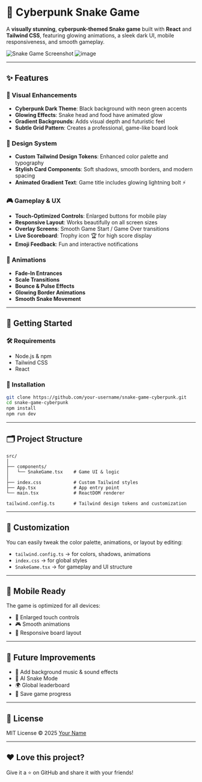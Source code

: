 # 🐍 Cyberpunk Snake Game

A **visually stunning**, **cyberpunk-themed Snake game** built with **React** and **Tailwind CSS**, featuring glowing animations, a sleek dark UI, mobile responsiveness, and smooth gameplay.

![Snake Game Screenshot](./screenshot.png) <!-- Add your actual screenshot file -->
![image](https://github.com/user-attachments/assets/818453ff-3e32-42f0-950c-47abc7ed4594)


---

## ✨ Features

### 🎨 Visual Enhancements
- **Cyberpunk Dark Theme**: Black background with neon green accents
- **Glowing Effects**: Snake head and food have animated glow
- **Gradient Backgrounds**: Adds visual depth and futuristic feel
- **Subtle Grid Pattern**: Creates a professional, game-like board look

### 🧩 Design System
- **Custom Tailwind Design Tokens**: Enhanced color palette and typography
- **Stylish Card Components**: Soft shadows, smooth borders, and modern spacing
- **Animated Gradient Text**: Game title includes glowing lightning bolt ⚡

### 🎮 Gameplay & UX
- **Touch-Optimized Controls**: Enlarged buttons for mobile play
- **Responsive Layout**: Works beautifully on all screen sizes
- **Overlay Screens**: Smooth Game Start / Game Over transitions
- **Live Scoreboard**: Trophy icon 🏆 for high score display
- **Emoji Feedback**: Fun and interactive notifications

### 🌟 Animations
- **Fade-In Entrances**
- **Scale Transitions**
- **Bounce & Pulse Effects**
- **Glowing Border Animations**
- **Smooth Snake Movement**

---

## 🚀 Getting Started

### 🛠️ Requirements
- Node.js & npm
- Tailwind CSS
- React

### 🧪 Installation

```bash
git clone https://github.com/your-username/snake-game-cyberpunk.git
cd snake-game-cyberpunk
npm install
npm run dev
````

---

## 🗂️ Project Structure

```
src/
│
├── components/
│   └── SnakeGame.tsx    # Game UI & logic
│
├── index.css            # Custom Tailwind styles
├── App.tsx              # App entry point
└── main.tsx             # ReactDOM renderer

tailwind.config.ts       # Tailwind design tokens and customization
```

---

## 🔧 Customization

You can easily tweak the color palette, animations, or layout by editing:

* `tailwind.config.ts` → for colors, shadows, animations
* `index.css` → for global styles
* `SnakeGame.tsx` → for gameplay and UI structure

---

## 📱 Mobile Ready

The game is optimized for all devices:

* 📲 Enlarged touch controls
* 🎮 Smooth animations
* 🧠 Responsive board layout

---

## 🏁 Future Improvements

* 🎼 Add background music & sound effects
* 🧠 AI Snake Mode
* 🌍 Global leaderboard
* 💾 Save game progress

---

## 📃 License

MIT License © 2025 [Your Name](https://github.com/your-username)

---

## ❤️ Love this project?

Give it a ⭐ on GitHub and share it with your friends!
